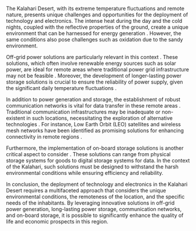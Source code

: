The Kalahari Desert, with its extreme temperature fluctuations and remote nature, presents unique challenges and opportunities for the deployment of technology and electronics. The intense heat during the day and the cold nights, coupled with the reflective properties of the ground, create a unique environment that can be harnessed for energy generation  . However, the same conditions also pose challenges such as oxidation due to the sandy environment.

Off-grid power solutions are particularly relevant in this context . These solutions, which often involve renewable energy sources such as solar power, are ideal for remote areas where traditional power grid infrastructure may not be feasible . Moreover, the development of longer-lasting power storage solutions is crucial to ensure the reliability of power supply, given the significant daily temperature fluctuations .

In addition to power generation and storage, the establishment of robust communication networks is vital for data transfer in these remote areas   . Traditional communication infrastructures may be inadequate or non-existent in such locations, necessitating the exploration of alternative technologies . For instance, Low Earth Orbit (LEO) satellites and wireless mesh networks have been identified as promising solutions for enhancing connectivity in remote regions .

Furthermore, the implementation of on-board storage solutions is another critical aspect to consider   . These solutions can range from physical storage systems for goods to digital storage systems for data. In the context of the Kalahari, such solutions must be designed to withstand the harsh environmental conditions while ensuring efficiency and reliability.

In conclusion, the deployment of technology and electronics in the Kalahari Desert requires a multifaceted approach that considers the unique environmental conditions, the remoteness of the location, and the specific needs of the inhabitants. By leveraging innovative solutions in off-grid power generation, long-lasting power storage, communication networks, and on-board storage, it is possible to significantly enhance the quality of life and economic prospects in this region.
